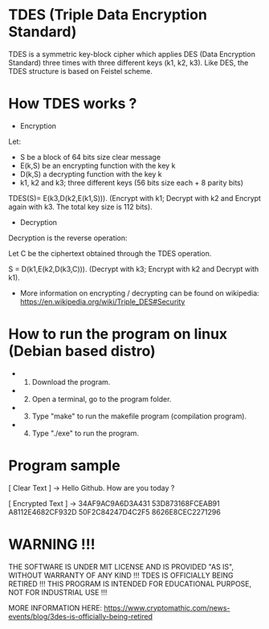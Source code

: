 # TDES (Triple Data Encryption Standard)

TDES is a symmetric key-block cipher which applies DES (Data Encryption Standard) three times with three different keys (k1, k2, k3).
Like DES, the TDES structure is based on Feistel scheme.


# How TDES works ?
- Encryption

Let:
- S be a block of 64 bits size clear message
- E(k,S) be an encrypting function with the key k
- D(k,S) a decrypting function with the key k
- k1, k2 and k3; three different keys (56 bits size each + 8 parity bits)

TDES(S)= E(k3,D(k2,E(k1,S))). (Encrypt with k1; Decrypt with k2 and Encrypt again with k3. The total key size is 112 bits).

- Decryption

Decryption is the reverse operation:

Let C be the ciphertext obtained through the TDES operation.

S = D(k1,E(k2,D(k3,C))). (Decrypt with k3; Encrypt with k2 and Decrypt with k1).

- More information on encrypting / decrypting can be found on wikipedia: https://en.wikipedia.org/wiki/Triple_DES#Security


# How to run the program on linux (Debian based distro)

- 1) Download the program.
- 2) Open a terminal, go to the program folder. 
- 3) Type "make" to run the makefile program (compilation program).
- 4) Type "./exe" to run the program.


# Program sample

[ Clear Text ] -> Hello Github. How are you today ?

[ Encrypted Text ] -> 34AF9AC9A6D3A431 53D873168FCEAB91 A8112E4682CF932D 50F2C84247D4C2F5 8626E8CEC2271296


# WARNING !!!

THE SOFTWARE IS UNDER MIT LICENSE AND IS PROVIDED "AS IS", WITHOUT WARRANTY OF ANY KIND !!! TDES IS OFFICIALLY BEING RETIRED !!! 
THIS PROGRAM IS INTENDED FOR EDUCATIONAL PURPOSE, NOT FOR INDUSTRIAL USE !!!

MORE INFORMATION HERE: https://www.cryptomathic.com/news-events/blog/3des-is-officially-being-retired

